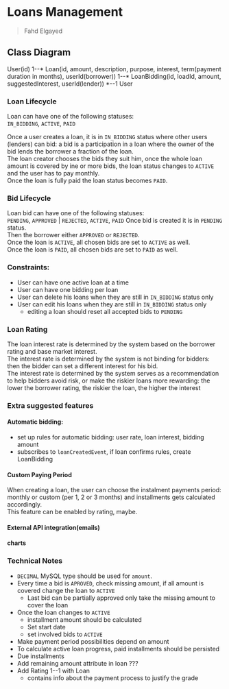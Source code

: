 # Loans Management
> Fahd Elgayed

## Class Diagram
User(id) 1--* Loan(id, amount, description, purpose, interest, term(payment duration in months), userId(borrower)) 1--* LoanBidding(id, loadId, amount, suggestedInterest, userId(lender)) *--1 User



### Loan Lifecycle
Loan can have one of the following statuses:  
`IN_BIDDING`, `ACTIVE`, `PAID`  
  
Once a user creates a loan, it is in `IN_BIDDING` status where other users (lenders)
can bid: a bid is a participation in a loan where the owner of the bid lends the borrower
a fraction of the loan.  
The loan creator chooses the bids they suit him, once the whole loan amount is covered by ine or more
bids, the loan status changes to `ACTIVE` and the user has to pay monthly.  
Once the loan is fully paid the loan status becomes `PAID`.

### Bid Lifecycle
Loan bid can have one of the following statuses:  
`PENDING`, `APPROVED` | `REJECTED`, `ACTIVE`, `PAID`
Once bid is created it is in `PENDING` status.  
Then the borrower either `APPROVED` or `REJECTED`.  
Once the loan is `ACTIVE`, all chosen bids are set to `ACTIVE` as well.  
Once the loan is `PAID`, all chosen bids are set to `PAID` as well.

### Constraints:
- User can have one active loan at a time
- User can have one bidding per loan
- User can delete his loans when they are still in `IN_BIDDING` status only
- User can edit his loans when they are still in `IN_BIDDING` status only
  - editing a loan should reset all accepted bids to `PENDING`

### Loan Rating
The loan interest rate is determined by the system based on the borrower rating and base market interest.  
The interest rate is determined by the system is not binding for bidders:  
then the bidder can set a different interest for his bid.  
The interest rate is determined by the system  serves as a recommendation to help bidders avoid risk, or make the riskier loans more rewarding:
the lower the borrower rating, the riskier the loan, the higher the interest

### Extra suggested features
#### Automatic bidding:
- set up rules for automatic bidding: user rate, loan interest, bidding amount
- subscribes to `loanCreatedEvent`, if loan confirms rules, create LoanBidding
#### Custom Paying Period
When creating a loan, the user can choose the instalment payments period: monthly or custom (per 1, 2 or 3 months)
and installments gets calculated accordingly.  
This feature can be enabled by rating, maybe.
#### External API integration(emails)
#### charts
### Technical Notes
- `DECIMAL` MySQL type should be used for `amount`.  
- Every time a bid is `APROVED`, check missing amount, if all amount is covered change the loan to `ACTIVE`
  - Last bid can be partially approved only take the missing amount to cover the loan
- Once the loan changes to `ACTIVE`
  - installment amount should be calculated
  - Set start date
  - set involved bids to `ACTIVE`
- Make payment period possibilities depend on amount
- To calculate active loan progress, paid installments should be persisted
- Due installments
- Add remaining amount attribute in loan ???
- Add Rating 1--1 with Loan
  - contains info about the payment process to justify the grade